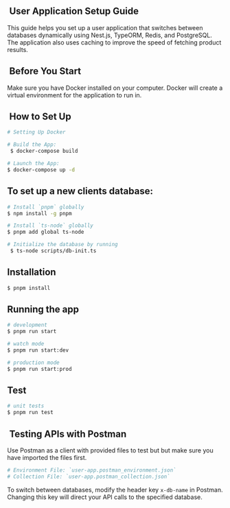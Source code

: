 ##  User Application Setup Guide

This guide helps you set up a user application that switches between databases dynamically using Nest.js, TypeORM, Redis, and PostgreSQL. The application also uses caching to improve the speed of fetching product results.

##  Before You Start

Make sure you have Docker installed on your computer. Docker will create a virtual environment for the application to run in.

##  How to Set Up
```bash
# Setting Up Docker

# Build the App:
 $ docker-compose build

# Launch the App:
$ docker-compose up -d
```

## To set up a new clients database:

```bash
# Install `pnpm` globally 
$ npm install -g pnpm

# Install `ts-node` globally
$ pnpm add global ts-node

# Initialize the database by running 
 $ ts-node scripts/db-init.ts
```
## Installation

```bash
$ pnpm install
```

## Running the app

```bash
# development
$ pnpm run start

# watch mode
$ pnpm run start:dev

# production mode
$ pnpm run start:prod
```

## Test

```bash
# unit tests
$ pnpm run test
```

##  Testing APIs with Postman

Use Postman as a client with provided files to test but but make sure you have imported the files first.

```bash
# Environment File: `user-app.postman_environment.json`
# Collection File: `user-app.postman_collection.json`
```

To switch between databases, modify the header key `x-db-name` in Postman. Changing this key will direct your API calls to the specified database.